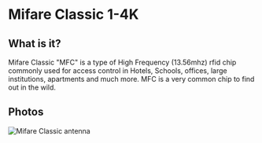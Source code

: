 
# Mifare Classic 1-4K





## What is it?
Mifare Classic "MFC" is a type of High Frequency (13.56mhz) rfid chip commonly used for access control in Hotels, Schools, offices, large institutions, apartments and much more. MFC is a very common chip to find out in the wild. 


## Photos

![Mifare Classic antenna]()

